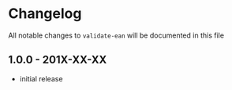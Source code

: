 # Changelog

All notable changes to `validate-ean` will be documented in this file

## 1.0.0 - 201X-XX-XX

- initial release
